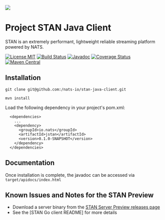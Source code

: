 ![](https://raw.githubusercontent.com/nats-io/nats-site/master/src/img/large-logo.png)
# Project STAN Java Client
STAN is an extremely performant, lightweight reliable streaming platform powered by NATS.

[![License MIT](https://img.shields.io/npm/l/express.svg)](http://opensource.org/licenses/MIT)
[![Build Status](https://travis-ci.org/nats-io/stan-java-client.svg?branch=master)](http://travis-ci.org/nats-io/stan-java-client)
[![Javadoc](http://javadoc-badge.appspot.com/io.nats/stan-java-client.svg?label=javadoc)](http://nats-io.github.io/stan-java-client)
[![Coverage Status](https://coveralls.io/repos/nats-io/stan-java-client/badge.svg?branch=master&service=github)](https://coveralls.io/github/nats-io/stan-java-client?branch=master)
[![Maven Central](https://maven-badges.herokuapp.com/maven-central/io.nats/stan-java-client/badge.svg)](https://maven-badges.herokuapp.com/maven-central/io.nats/stan-java-client)

## Installation

```
git clone git@github.com:/nats-io/stan-java-client.git

mvn install
```

Load the following dependency in your project's pom.xml:

```
  <dependencies>
    ...
    <dependency>
      <groupId>io.nats</groupId>
      <artifactId>jstan</artifactId>
      <version>0.1.0-SNAPSHOT</version>
    </dependency>
  </dependencies>
```

## Documentation

Once installation is complete, the javadoc can be accessed via `target/apidocs/index.html`

## Known Issues and Notes for the STAN Preview

- Download a server binary from the [STAN Server Preview releases page](https://github.com/nats-io/stan-server-preview/releases)
- See the [STAN Go client README] for more details
